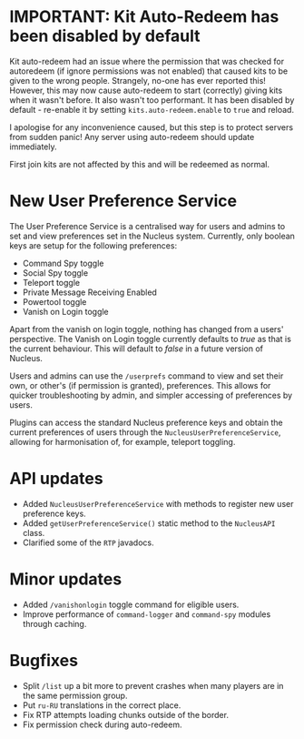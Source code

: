 # IMPORTANT: Kit Auto-Redeem has been disabled by default

Kit auto-redeem had an issue where the permission that was checked for autoredeem (if ignore permissions was not enabled)
that caused kits to be given to the wrong people. Strangely, no-one has ever reported this! However, this may now cause 
auto-redeem to start (correctly) giving kits when it wasn't before. It also wasn't too performant. It has been disabled by
default - re-enable it by setting `kits.auto-redeem.enable` to `true` and reload.

I apologise for any inconvenience caused, but this step is to protect servers from sudden panic! Any server using auto-redeem
should update immediately.

First join kits are not affected by this and will be redeemed as normal.

# New User Preference Service

The User Preference Service is a centralised way for users and admins to set and view preferences set in the Nucleus system.
Currently, only boolean keys are setup for the following preferences:

* Command Spy toggle
* Social Spy toggle
* Teleport toggle
* Private Message Receiving Enabled 
* Powertool toggle
* Vanish on Login toggle

Apart from the vanish on login toggle, nothing has changed from a users' perspective. The Vanish on Login toggle currently
defaults to _true_ as that is the current behaviour. This will default to _false_ in a future version of Nucleus.

Users and admins can use the `/userprefs` command to view and set their own, or other's (if permission is granted), preferences.
This allows for quicker troubleshooting by admin, and simpler accessing of preferences by users.

Plugins can access the standard Nucleus preference keys and obtain the current preferences of users through the 
`NucleusUserPreferenceService`, allowing for harmonisation of, for example, teleport toggling.   

# API updates

* Added `NucleusUserPreferenceService` with methods to register new user preference keys.
* Added `getUserPreferenceService()` static method to the `NucleusAPI` class.
* Clarified some of the `RTP` javadocs.

# Minor updates

* Added `/vanishonlogin` toggle command for eligible users.
* Improve performance of `command-logger` and `command-spy` modules through caching.

# Bugfixes

* Split `/list` up a bit more to prevent crashes when many players are in the same permission group.
* Put `ru-RU` translations in the correct place.
* Fix RTP attempts loading chunks outside of the border.
* Fix permission check during auto-redeem.